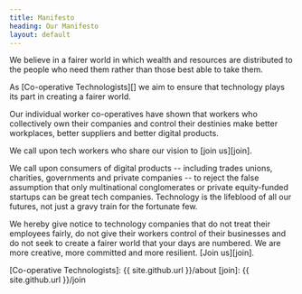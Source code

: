 ```yaml
---
title: Manifesto
heading: Our Manifesto
layout: default
---
```

We believe in a fairer world in which wealth and resources are distributed to the people who need them rather than those best able to take them.

As [Co-operative Technologists][] we aim to ensure that technology plays its part in creating a fairer world.

Our individual worker co-operatives have shown that workers who collectively own their companies and control their destinies make better workplaces, better suppliers and better digital products.

We call upon tech workers who share our vision to [join us][join].

We call upon consumers of digital products -- including trades unions, charities, governments and private companies -- to reject the false assumption that only multinational conglomerates or private equity-funded startups can be great tech companies. Technology is the lifeblood of all our futures, not just a gravy train for the fortunate few.

We hereby give notice to technology companies that do not treat their employees fairly, do not give their workers control of their businesses and do not seek to create a fairer world that your days are numbered. We are more creative, more committed and more resilient. [Join us][join].

[Co-operative Technologists]: {{ site.github.url }}/about
[join]: {{ site.github.url }}/join
